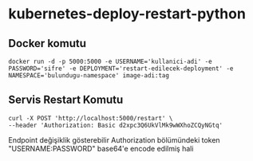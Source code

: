 # kubernetes-deploy-restart-python

## Docker komutu
```
docker run -d -p 5000:5000 -e USERNAME='kullanici-adi' -e PASSWORD='sifre' -e DEPLOYMENT='restart-edilecek-deployment' -e NAMESPACE='bulundugu-namespace' image-adi:tag
```

## Servis Restart Komutu
```
curl -X POST 'http://localhost:5000/restart' \
--header 'Authorization: Basic d2xpc3Q6UkVlMk9wWXhoZCQyNGtq'
```
Endpoint değişiklik gösterebilir
Authorization bölümündeki token "USERNAME:PASSWORD" base64'e encode edilmiş hali
